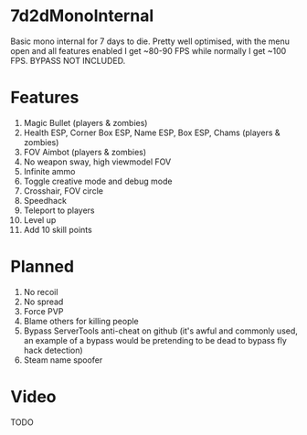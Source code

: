 # 7d2dMonoInternal
Basic mono internal for 7 days to die. Pretty well optimised, with the menu open and all features enabled I get ~80-90 FPS while normally I get ~100 FPS. BYPASS NOT INCLUDED.

# Features
1. Magic Bullet (players & zombies)
2. Health ESP, Corner Box ESP, Name ESP, Box ESP, Chams (players & zombies)
3. FOV Aimbot (players & zombies)
4. No weapon sway, high viewmodel FOV
5. Infinite ammo
6. Toggle creative mode and debug mode
7. Crosshair, FOV circle
8. Speedhack
9. Teleport to players
10. Level up
11. Add 10 skill points

# Planned
1. No recoil
2. No spread
3. Force PVP
4. Blame others for killing people
5. Bypass ServerTools anti-cheat on github (it's awful and commonly used, an example of a bypass would be pretending to be dead to bypass fly hack detection)
6. Steam name spoofer

# Video
TODO
